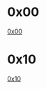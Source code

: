 # 0x00
[0x00](https://github.com/humwawe/tedukuri/blob/master/0x00.md)
# 0x10
[0x10](https://github.com/humwawe/tedukuri/blob/master/0x10.md)